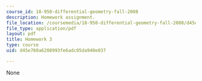 ```yaml
---
course_id: 18-950-differential-geometry-fall-2008
description: Homework assignment.
file_location: /coursemedia/18-950-differential-geometry-fall-2008/d45e760a6208993fe6adc05da940e037_homework3.pdf
file_type: application/pdf
layout: pdf
title: Homework 3
type: course
uid: d45e760a6208993fe6adc05da940e037

---
```

None